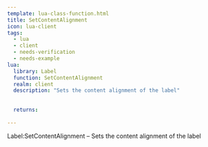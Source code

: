 ```yaml
---
template: lua-class-function.html
title: SetContentAlignment
icon: lua-client
tags:
  - lua
  - client
  - needs-verification
  - needs-example
lua:
  library: Label
  function: SetContentAlignment
  realm: client
  description: "Sets the content alignment of the label"
  
  
  returns:
    
---
```


<div class="lua__search__keywords">
Label:SetContentAlignment &#x2013; Sets the content alignment of the label
</div>
